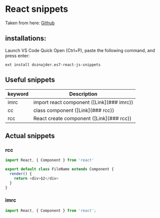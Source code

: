 <!--ts-->
<!--te-->

# React snippets
Taken from here: [Github](https://github.com/dsznajder/vscode-es7-javascript-react-snippets)



## installations:
Launch VS Code Quick Open (Ctrl+P), paste the following command, and press enter:

`ext install dsznajder.es7-react-js-snippets`

## Useful snippets
keyword | Description
------------|-----
imrc | import react component ([Link](### imrc))
cc | class component ([Link](### rcc))
rcc | React create component ([Link](### rcc))


## Actual snippets
### rcc
```javascript
import React, { Component } from 'react'

export default class FileName extends Component {
  render() {
    return <div>$2</div>
  }
}
```

### imrc
```javascript
import React, { Component } from 'react';
```
